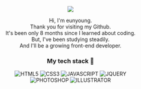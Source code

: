 
<div align = "center">

  <img src="https://capsule-render.vercel.app/api?type=waving&&color=cdede5&height=100&section=header" />
  
  Hi, I'm eunyoung. 
  <br/>Thank you for visiting my Github.
  <br/>It's been only 8 months since I learned about coding.
  <br/>But, I've been studying steadily.
  <br/>And I'll be a growing front-end developer.
  




  <h3>My tech stack 🌱</h3>

  ![HTML5](https://img.shields.io/badge/HTML5-cfbfe5.svg?style=for-the-badge&logo=html5&logoColor=black)
  ![CSS3](https://img.shields.io/badge/CSS3-cfe5ce.svg?style=for-the-badge&logo=css3&logoColor=black)
  ![JAVASCRIPT](https://img.shields.io/badge/JAVASCRIPT-ffff8d.svg?style=for-the-badge&logo=javascript&logoColor=black)
  ![JQUERY](https://img.shields.io/badge/JQUERY-f9e0c7.svg?style=for-the-badge&logo=jqurey&logoColor=black)<br/>
  ![PHOTOSHOP](https://img.shields.io/badge/PHOTOSHOP-c4e0ef.svg?style=for-the-badge&logo=photoshop&logoColor=black)
  ![ILLUSTRATOR](https://img.shields.io/badge/ILLUSTRATOR-ffc0cb.svg?style=for-the-badge&logo=illustrator&logoColor=black)


</div>

<!--
**A-ey/A-ey** is a ✨ _special_ ✨ repository because its `README.md` (this file) appears on your GitHub profile.

Here are some ideas to get you started:

- 🔭 I’m currently working on ...
- 🌱 I’m currently learning ...
- 👯 I’m looking to collaborate on ...
- 🤔 I’m looking for help with ...
- 💬 Ask me about ...
- 📫 How to reach me: ...
- 😄 Pronouns: ...
- ⚡ Fun fact: ...
-->
